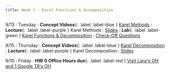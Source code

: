 ```yaml
---
title: Week 2 - Karel Functions & Decomposition
---
```


9/13
: Tuesday
: **Concept Videos**{: .label .label-blue } [Karel Methods](https://edstem.org/us/courses/24341/lessons/43952/slides/253387)
: **Lecture**{: .label .label-purple } Karel Methods
  : [Slides](#)
: **Lab**{: .label .label-green } [Karel Functions & Decomposition](https://edstem.org/us/courses/24341/lessons/42800)
  : [Check-Off Questions](#)
  
9/15
: Thursday
: **Concept Videos**{: .label .label-blue } [Karel Decomposition](#)
: **Lecture**{: .label .label-purple } Karel Decomposition
  : [Slides](#)

9/10 
: Friday
: **HW 0 Office Hours due**{: .label .label-red } [Visit Lara's OH and 1 Google TA's OH](https://cs151.org/schedule/)

